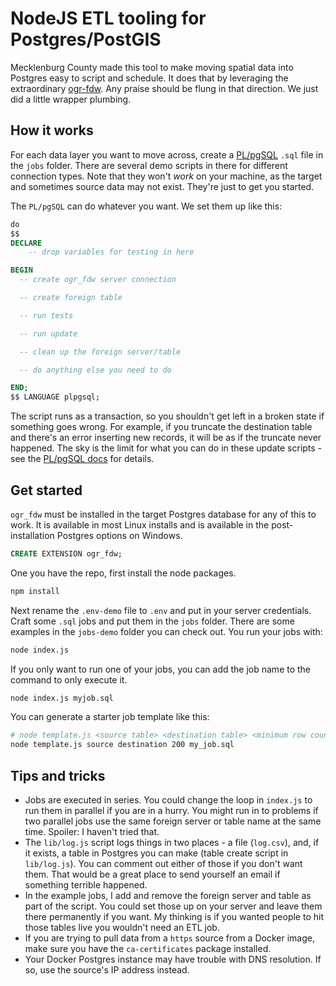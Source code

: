 # NodeJS ETL tooling for Postgres/PostGIS

Mecklenburg County made this tool to make moving spatial data into Postgres easy to script and schedule. It does that by leveraging the extraordinary [ogr-fdw](https://github.com/pramsey/pgsql-ogr-fdw). Any praise should be flung in that direction. We just did a little wrapper plumbing.

## How it works

For each data layer you want to move across, create a [PL/pgSQL](https://www.postgresql.org/docs/current/plpgsql.html) `.sql` file in the `jobs` folder. There are several demo scripts in there for different connection types. Note that they won't *work* on your machine, as the target and sometimes source data may not exist. They're just to get you started.

The `PL/pgSQL` can do whatever you want. We set them up like this:

```sql
do
$$
DECLARE
	-- drop variables for testing in here

BEGIN
  -- create ogr_fdw server connection

  -- create foreign table

  -- run tests

  -- run update

  -- clean up the foreign server/table

  -- do anything else you need to do

END;
$$ LANGUAGE plpgsql;
```

The script runs as a transaction, so you shouldn't get left in a broken state if something goes wrong. For example, if you truncate the destination table and there's an error inserting new records, it will be as if the truncate never happened. The sky is the limit for what you can do in these update scripts - see the [PL/pgSQL docs](https://www.postgresql.org/docs/current/plpgsql.html) for details.

## Get started

`ogr_fdw` must be installed in the target Postgres database for any of this to work. It is available in most Linux installs and is available in the post-installation Postgres options on Windows.

```sql
CREATE EXTENSION ogr_fdw;
```

One you have the repo, first install the node packages.

```bash
npm install
```

Next rename the `.env-demo` file to `.env` and put in your server credentials. Craft some `.sql` jobs and put them in the `jobs` folder. There are some examples in the `jobs-demo` folder you can check out. You run your jobs with:

```bash
node index.js
```

If you only want to run one of your jobs, you can add the job name to the command to only execute it.

```bash
node index.js myjob.sql
```

You can generate a starter job template like this:

```bash
# node template.js <source table> <destination table> <minimum row count> <output job name>
node template.js source destination 200 my_job.sql
```



## Tips and tricks

* Jobs are executed in series. You could change the loop in `index.js` to run them in parallel if you are in a hurry. You might run in to problems if two parallel jobs use the same foreign server or table name at the same time. Spoiler: I haven't tried that.
* The `lib/log.js` script logs things in two places - a file (`log.csv`), and, if it exists, a table in Postgres you can make (table create script in `lib/log.js`). You can comment out either of those if you don't want them. That would be a great place to send yourself an email if something terrible happened.
* In the example jobs, I add and remove the foreign server and table as part of the script. You could set those up on your server and leave them there permanently if you want. My thinking is if you wanted people to hit those tables live you wouldn't need an ETL job.
* If you are trying to pull data from a `https` source from a Docker image, make sure you have the `ca-certificates` package installed.
* Your Docker Postgres instance may have trouble with DNS resolution. If so, use the source's IP address instead.
